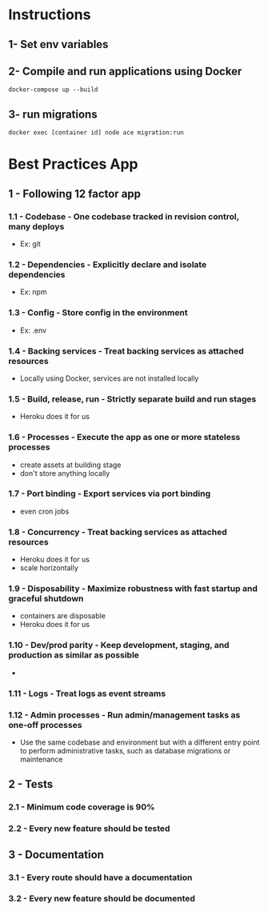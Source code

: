 # Instructions

## 1- Set env variables
## 2- Compile and run applications using Docker
`docker-compose up --build`
## 3- run migrations
`docker exec [container id] node ace migration:run`

# Best Practices App

## 1 - Following 12 factor app

### 1.1  - Codebase - One codebase tracked in revision control, many deploys
  - Ex: git
### 1.2  - Dependencies - Explicitly declare and isolate dependencies
  - Ex: npm
### 1.3  - Config - Store config in the environment
  - Ex: .env
### 1.4  - Backing services - Treat backing services as attached resources
  - Locally using Docker, services are not installed locally
### 1.5  - Build, release, run - Strictly separate build and run stages
  - Heroku does it for us
### 1.6  - Processes - Execute the app as one or more stateless processes
  - create assets at building stage
  - don't store anything locally
### 1.7  - Port binding - Export services via port binding
  - even cron jobs
### 1.8  - Concurrency - Treat backing services as attached resources
  - Heroku does it for us
  - scale horizontally 
### 1.9  - Disposability - Maximize robustness with fast startup and graceful shutdown
  - containers are disposable
  - Heroku does it for us
### 1.10 - Dev/prod parity - Keep development, staging, and production as similar as possible
  - 
### 1.11 - Logs - Treat logs as event streams
### 1.12 - Admin processes - Run admin/management tasks as one-off processes
  - Use the same codebase and environment but with a different entry point to perform administrative tasks, such as database migrations or maintenance

## 2 - Tests
### 2.1 - Minimum code coverage is 90%
### 2.2 - Every new feature should be tested
## 3 - Documentation
### 3.1 - Every route should have a documentation
### 3.2 - Every new feature should be documented
